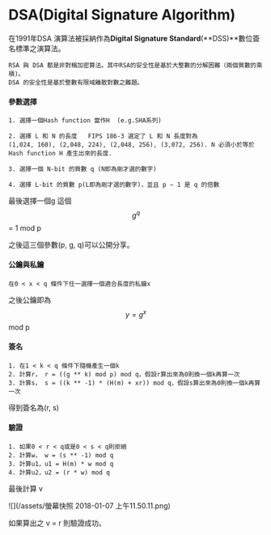 # DSA\(Digital Signature Algorithm\)

在1991年DSA 演算法被採納作為**Digital Signature Standard**\(**DSS\)**數位簽名標準之演算法。

```
RSA 與 DSA 都是非對稱加密算法。其中RSA的安全性是基於大整數的分解困難（兩個質數的乘積)。
DSA 的安全性是基於整數有限域離散對數之難題。
```

#### 參數選擇

```
1. 選擇一個Hash function 當作H  (e.g.SHA系列)

2. 選擇 L 和 N 的長度   FIPS 186-3 選定了 L 和 N 長度對為 
(1,024, 160), (2,048, 224), (2,048, 256), (3,072, 256). N 必須小於等於 Hash function H 產生出來的長度.

3. 選擇一個 N-bit 的質數 q (N即為剛才選的數字)

4. 選擇 L-bit 的質數 p(L即為剛才選的數字)，並且 p − 1 是 q 的倍數
```

最後選擇一個g 這個 $$g^q $$ = 1 mod p

之後這三個參數\(p, g, q\)可以公開分享。

#### 公鑰與私鑰

```
在0 < x < q 條件下任一選擇一個適合長度的私鑰x
```

之後公鑰即為$$y = g^x$$ mod p

#### 簽名

```
1. 在1 < k < q 條件下隨機產生一個k
2. 計算r， r = ((g ** k) mod p) mod q，假設r算出來為0則換一個k再算一次
3. 計算s， s = ((k ** -1) * (H(m) + xr)) mod q，假設s算出來為0則換一個k再算一次
```

得到簽名為\(r, s\)

#### 驗證

```
1. 如果0 < r < q或是0 < s < q則拒絕
2. 計算w， w = (s ** -1) mod q
3. 計算u1，u1 = H(m) * w mod q
4. 計算u2，u2 = (r * w) mod q
```

最後計算 v

![](/assets/螢幕快照 2018-01-07 上午11.50.11.png)

如果算出之 v = r 則驗證成功。

